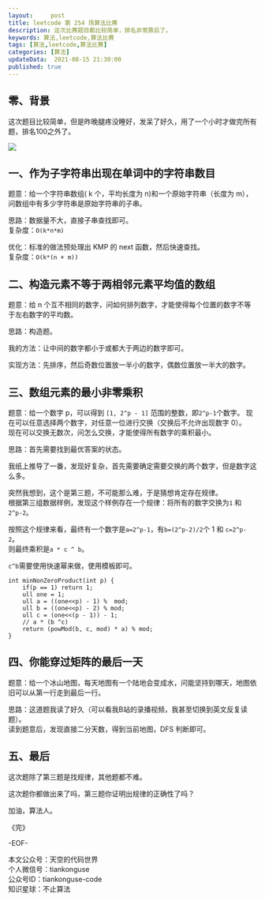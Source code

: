 ```yaml
---   
layout:     post  
title: leetcode 第 254 场算法比赛  
description: 这次比赛题目都比较简单，排名非常靠后了。   
keywords: 算法,leetcode,算法比赛  
tags: [算法,leetcode,算法比赛]    
categories: [算法]  
updateData:  2021-08-15 21:30:00  
published: true  
---  
```



## 零、背景  


这次题目比较简单，但是昨晚腿疼没睡好，发呆了好久，用了一个小时才做完所有题，排名100之外了。  


![](https://res.tiankonguse.com/images/2021/08/15/001.png)


## 一、作为子字符串出现在单词中的字符串数目  


题意：给一个字符串数组( k 个，平均长度为 n)和一个原始字符串（长度为 m），问数组中有多少字符串是原始字符串的子串。  



思路：数据量不大，直接子串查找即可。  
复杂度：`O(k*n*m)`  



优化：标准的做法预处理出 KMP 的 next 函数，然后快速查找。  
复杂度：`O(k*(n + m))`


## 二、构造元素不等于两相邻元素平均值的数组  


题意：给 n 个互不相同的数字，问如何排列数字，才能使得每个位置的数字不等于左右数字的平均数。  


思路：构造题。  


我的方法：让中间的数字都小于或都大于两边的数字即可。  


实现方法：先排序，然后奇数位置放一半小的数字，偶数位置放一半大的数字。  



## 三、数组元素的最小非零乘积  


题意：给一个数字 p，可以得到 `[1, 2^p - 1]` 范围的整数，即`2^p-1`个数字。
现在可以任意选择两个数字，对任意一位进行交换（交换后不允许出现数字 0）。  
现在可以交换无数次，问怎么交换，才能使得所有数字的乘积最小。  


思路：首先需要找到最优答案的状态。  


我纸上推导了一番，发现好复杂，首先需要确定需要交换的两个数字，但是数字这么多。  


突然我想到，这个是第三题，不可能那么难，于是猜想肯定存在规律。  
根据第三组数据样例，发现这个样例存在一个规律：将所有的数字交换为`1` 和 `2^p-2`。  


按照这个规律来看，最终有一个数字是`a=2^p-1`，有`b=(2^p-2)/2`个 1 和 `c=2^p-2`。  
则最终乘积是`a * c ^ b`。  


`c^b`需要使用快速幂来做，使用模板即可。  


```
int minNonZeroProduct(int p) {
    if(p == 1) return 1;
    ull one = 1;
    ull a = ((one<<p) - 1) %  mod;
    ull b = ((one<<p) - 2) % mod;
    ull c = (one<<(p - 1)) - 1;
    // a * (b ^c)
    return (powMod(b, c, mod) * a) % mod;
}
```

## 四、你能穿过矩阵的最后一天


题意：给一个冰山地图，每天地图有一个陆地会变成水，问能坚持到哪天，地图依旧可以从第一行走到最后一行。  



思路：这道题我读了好久（可以看我B站的录播视频，我甚至切换到英文反复读题）。  
读到题意后，发现直接二分天数，得到当前地图，DFS 判断即可。  


## 五、最后  


这次题除了第三题是找规律，其他题都不难。  


这次题你都做出来了吗，第三题你证明出规律的正确性了吗？  


加油，算法人。  


《完》  


-EOF-  



本文公众号：天空的代码世界  
个人微信号：tiankonguse  
公众号ID：tiankonguse-code  
知识星球：不止算法  

